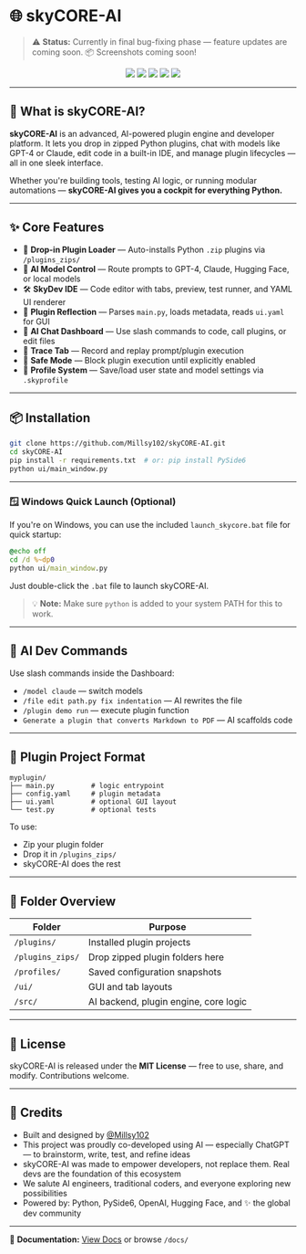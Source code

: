 # 🌐 skyCORE-AI

> ⚠️ **Status:** Currently in final bug-fixing phase — feature updates are coming soon. 📦 Screenshots coming soon!

<p align="center">
  <a href="#"><img src="https://img.shields.io/badge/build-passing-brightgreen"></a>
  <a href="#"><img src="https://img.shields.io/badge/license-MIT-blue.svg"></a>
  <a href="#"><img src="https://img.shields.io/badge/python-3.9%2B-yellow.svg"></a>
  <a href="#"><img src="https://img.shields.io/badge/status-in--development-orange"></a>
  <a href="https://discord.gg/m4ZCy2UbCY"><img src="https://img.shields.io/badge/Join%20us%20on%20Discord-5865F2?logo=discord&logoColor=white&style=flat"></a>
</p>

---

## 🚀 What is skyCORE-AI?

**skyCORE-AI** is an advanced, AI-powered plugin engine and developer platform. It lets you drop in zipped Python plugins, chat with models like GPT-4 or Claude, edit code in a built-in IDE, and manage plugin lifecycles — all in one sleek interface.

Whether you're building tools, testing AI logic, or running modular automations — **skyCORE-AI gives you a cockpit for everything Python.**

---

## ✨ Core Features

* 🔌 **Drop-in Plugin Loader** — Auto-installs Python `.zip` plugins via `/plugins_zips/`
* 🧠 **AI Model Control** — Route prompts to GPT-4, Claude, Hugging Face, or local models
* 🛠 **SkyDev IDE** — Code editor with tabs, preview, test runner, and YAML UI renderer
* 🧩 **Plugin Reflection** — Parses `main.py`, loads metadata, reads `ui.yaml` for GUI
* 💬 **AI Chat Dashboard** — Use slash commands to code, call plugins, or edit files
* 🔁 **Trace Tab** — Record and replay prompt/plugin execution
* 🔐 **Safe Mode** — Block plugin execution until explicitly enabled
* 💾 **Profile System** — Save/load user state and model settings via `.skyprofile`

---

## 📦 Installation

```bash
git clone https://github.com/Millsy102/skyCORE-AI.git
cd skyCORE-AI
pip install -r requirements.txt  # or: pip install PySide6
python ui/main_window.py
```

---

### 🪟 Windows Quick Launch (Optional)

If you're on Windows, you can use the included `launch_skycore.bat` file for quick startup:

```bat
@echo off
cd /d %~dp0
python ui/main_window.py
```

Just double-click the `.bat` file to launch skyCORE-AI.

> 💡 **Note:** Make sure `python` is added to your system PATH for this to work.

---

## 🧠 AI Dev Commands

Use slash commands inside the Dashboard:

* `/model claude` — switch models
* `/file edit path.py fix indentation` — AI rewrites the file
* `/plugin demo run` — execute plugin function
* `Generate a plugin that converts Markdown to PDF` — AI scaffolds code

---

## 📁 Plugin Project Format

```
myplugin/
├── main.py         # logic entrypoint
├── config.yaml     # plugin metadata
├── ui.yaml         # optional GUI layout
└── test.py         # optional tests
```

To use:

* Zip your plugin folder
* Drop it in `/plugins_zips/`
* skyCORE-AI does the rest

---

## 📂 Folder Overview

| Folder           | Purpose                               |
| ---------------- | ------------------------------------- |
| `/plugins/`      | Installed plugin projects             |
| `/plugins_zips/` | Drop zipped plugin folders here       |
| `/profiles/`     | Saved configuration snapshots         |
| `/ui/`           | GUI and tab layouts                   |
| `/src/`          | AI backend, plugin engine, core logic |

---

## 📃 License

skyCORE-AI is released under the **MIT License** — free to use, share, and modify. Contributions welcome.

---

## 🙌 Credits

* Built and designed by [@Millsy102](https://github.com/Millsy102)
* This project was proudly co-developed using AI — especially ChatGPT — to brainstorm, write, test, and refine ideas
* skyCORE-AI was made to empower developers, not replace them. Real devs are the foundation of this ecosystem
* We salute AI engineers, traditional coders, and everyone exploring new possibilities
* Powered by: Python, PySide6, OpenAI, Hugging Face, and ✨ the global dev community

---

📖 **Documentation:** [View Docs](https://millsy102.github.io/skyCORE-AI/) or browse `/docs/`
